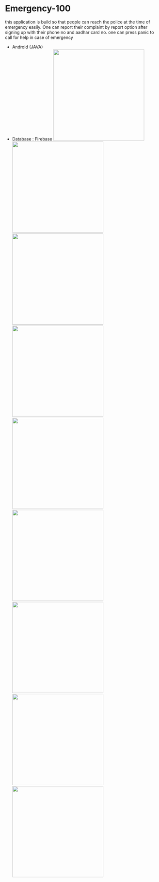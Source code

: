 # Emergency-100
this application is build so that people can reach the police at the time of emergency easily. 
One can report their complaint by report option after signing up with their phone no and aadhar card no. 
one can press panic to call for help in case of emergency

* Android (JAVA)
* Database : Firebase
<img src="https://raw.githubusercontent.com/komalswami/Emergency-100/main/ss/ss1.jpeg" width="300"/> <img src="https://raw.githubusercontent.com/komalswami/Emergency-100/main/ss/ss2.jpeg" width="300"/> <img src="https://raw.githubusercontent.com/komalswami/Emergency-100/main/ss/ss3.jpeg" width="300"/> <img src="https://raw.githubusercontent.com/komalswami/Emergency-100/main/ss/ss4.jpeg" width="300"/> 
<img src="https://raw.githubusercontent.com/komalswami/Emergency-100/main/ss/ss5.jpeg" width="300"/> <img src="https://raw.githubusercontent.com/komalswami/Emergency-100/main/ss/ss6.jpeg" width="300"/> <img src="https://raw.githubusercontent.com/komalswami/Emergency-100/main/ss/ss7.jpeg" width="300"/> 
<img src="https://raw.githubusercontent.com/komalswami/Emergency-100/main/ss/ss8.jpeg" width="300"/> <img src="https://raw.githubusercontent.com/komalswami/Emergency-100/main/ss/ss9.jpeg" width="300"/>

<br/>

